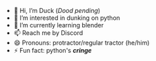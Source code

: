 - 👋 Hi, I’m Duck (*Dood pending*)
- 👀 I’m interested in dunking on python
- 🌱 I’m currently learning blender
- 📫 Reach me by Discord
- 😄 Pronouns: protractor/regular tractor (he/him)
- ⚡ Fun fact: python's ***cringe***

<!---
DuckDood/DuckDood is a ✨ special ✨ repository because its `README.md` (this file) appears on your GitHub profile.
You can click the Preview link to take a look at your changes.
--->
